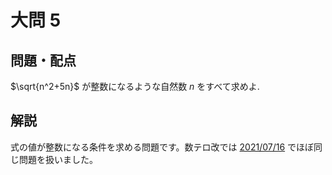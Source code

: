 ﻿---
layout: default
parent: 第 3 回
grand_parent: 模試テロ
summary: 
published: false
---

# 大問 5

## 問題・配点

$\sqrt{n^2+5n}$ が整数になるような自然数 $n$ をすべて求めよ.

## 解説

式の値が整数になる条件を求める問題です。数テロ改では [2021/07/16](https://kampachi-dev.github.io/mathterro/2021/20210716_alg/) でほぼ同じ問題を扱いました。